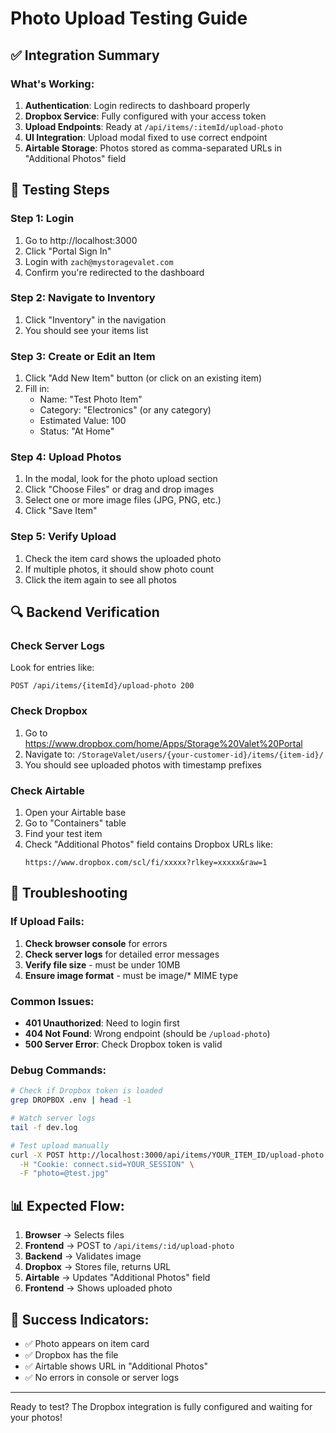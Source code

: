 # Photo Upload Testing Guide

## ✅ Integration Summary

### What's Working:
1. **Authentication**: Login redirects to dashboard properly
2. **Dropbox Service**: Fully configured with your access token
3. **Upload Endpoints**: Ready at `/api/items/:itemId/upload-photo`
4. **UI Integration**: Upload modal fixed to use correct endpoint
5. **Airtable Storage**: Photos stored as comma-separated URLs in "Additional Photos" field

## 🧪 Testing Steps

### Step 1: Login
1. Go to http://localhost:3000
2. Click "Portal Sign In"
3. Login with `zach@mystoragevalet.com`
4. Confirm you're redirected to the dashboard

### Step 2: Navigate to Inventory
1. Click "Inventory" in the navigation
2. You should see your items list

### Step 3: Create or Edit an Item
1. Click "Add New Item" button (or click on an existing item)
2. Fill in:
   - Name: "Test Photo Item"
   - Category: "Electronics" (or any category)
   - Estimated Value: 100
   - Status: "At Home"

### Step 4: Upload Photos
1. In the modal, look for the photo upload section
2. Click "Choose Files" or drag and drop images
3. Select one or more image files (JPG, PNG, etc.)
4. Click "Save Item"

### Step 5: Verify Upload
1. Check the item card shows the uploaded photo
2. If multiple photos, it should show photo count
3. Click the item again to see all photos

## 🔍 Backend Verification

### Check Server Logs
Look for entries like:
```
POST /api/items/{itemId}/upload-photo 200
```

### Check Dropbox
1. Go to https://www.dropbox.com/home/Apps/Storage%20Valet%20Portal
2. Navigate to: `/StorageValet/users/{your-customer-id}/items/{item-id}/`
3. You should see uploaded photos with timestamp prefixes

### Check Airtable
1. Open your Airtable base
2. Go to "Containers" table
3. Find your test item
4. Check "Additional Photos" field contains Dropbox URLs like:
   ```
   https://www.dropbox.com/scl/fi/xxxxx?rlkey=xxxxx&raw=1
   ```

## 🚨 Troubleshooting

### If Upload Fails:
1. **Check browser console** for errors
2. **Check server logs** for detailed error messages
3. **Verify file size** - must be under 10MB
4. **Ensure image format** - must be image/* MIME type

### Common Issues:
- **401 Unauthorized**: Need to login first
- **404 Not Found**: Wrong endpoint (should be `/upload-photo`)
- **500 Server Error**: Check Dropbox token is valid

### Debug Commands:
```bash
# Check if Dropbox token is loaded
grep DROPBOX .env | head -1

# Watch server logs
tail -f dev.log

# Test upload manually
curl -X POST http://localhost:3000/api/items/YOUR_ITEM_ID/upload-photo \
  -H "Cookie: connect.sid=YOUR_SESSION" \
  -F "photo=@test.jpg"
```

## 📊 Expected Flow:

1. **Browser** → Selects files
2. **Frontend** → POST to `/api/items/:id/upload-photo`
3. **Backend** → Validates image
4. **Dropbox** → Stores file, returns URL
5. **Airtable** → Updates "Additional Photos" field
6. **Frontend** → Shows uploaded photo

## 🎯 Success Indicators:
- ✅ Photo appears on item card
- ✅ Dropbox has the file
- ✅ Airtable shows URL in "Additional Photos"
- ✅ No errors in console or server logs

---

Ready to test? The Dropbox integration is fully configured and waiting for your photos!